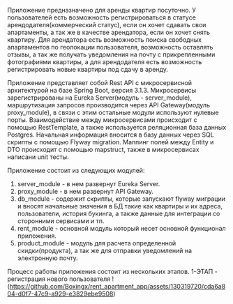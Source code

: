 Приложение предназначено для аренды квартир посуточно. У пользователей есть возможность регистрироваться в статусе арендодателя(коммерческий статус), если он хочет сдавать свои апартаменты, а так же в качестве арендатора, если он хочет снять квартиру. Для арендатора есть возможность поиска свободных апартаментов по геолокации пользователя, возможность оставлять отзывы, а так же получать уведомления на почту с прикрепленными фотографиями квартиры, а для арендодателя есть возможность регистрировать новые квартиры под сдачу в аренду.

Приложение представляет собой Rest API с микросервисной архитектурой на базе Spring Boot, версия 3.1.3. Микросервисы зарегистрированы на Eureka Server(модуль - server_module), маршрутизация запросов производится через API Gateway(модуль proxy_module), в связи с этим остальные модули используют нулевые порты. Взаимодействие между микросервисами происходит с помощью RestTemplate, а также используется реляционная база данных Postgres. Начальная информация вносится в базу данных через SQL скрипты с помощью Flyway migration. Маппинг полей между Entity и DTO происходит с помощью mapstruct, также в микросервисах написани unit тесты.

Приложение состоит из следующих модулей: 

1) server_module - в нем развернут Eureka Server.
2) proxy_module - в нем развернут API Gateway.
3) db_module - содержит скрипты, которые запускают flyway миграции и вносят начальные значения в БД такие как квартиры и их адреса, пользователи, история букинга, а также данные для интеграции со сторонними сервисами и тп.
4) rent_module - основной модуль который несет основной функционал приложения.
5) product_module - модуль для расчета определенной скидки(продукта), а так же для отправки уведомлений на электронную почту.

Процесс работы приложения состоит из нескольких этапов.
1-ЭТАП - регистрация нового пользователя
!(https://github.com/Boxingx/rent_apartment_app/assets/130319720/cda6a804-d0f7-47c9-a929-e3829ebe9508)



